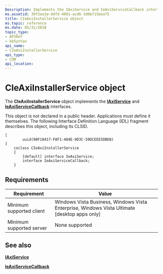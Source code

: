 ```yaml
---
Description: Implements the IAxiService and IeAxiServiceCallback interfaces.
ms.assetid: 39f2ee3a-d4fd-4091-acd6-3d6b715bea75
title: CIeAxiInstallerService object
ms.topic: reference
ms.date: 05/31/2018
topic_type: 
- APIRef
- kbSyntax
api_name: 
- CIeAxiInstallerService
api_type: 
- COM
api_location: 
---
```


# CIeAxiInstallerService object

The **CIeAxiInstallerService** object implements the [**IAxiService**](ieaxiservice.md) and [**IeAxiServiceCallback**](ieaxiservicecallback.md) interfaces.

This object is not declared in a public header. Applications must define it themselves. The following Interface Definition Language (IDL) fragment describes this object, including its CLSID.

``` syntax
[
        uuid(90F18417-F0F1-484E-9D3C-59DCEEE5DBD8)
]
    coclass CIeAxiInstallerService
    {
        [default] interface IeAxiService;
        interface IeAxiServiceCallback;
    }

```

## Requirements



| Requirement | Value |
|-------------------------------------|-----------------------------------------------------------------------------------------------------------|
| Minimum supported client<br/> | Windows Vista Business, Windows Vista Enterprise, Windows Vista Ultimate \[desktop apps only\]<br/> |
| Minimum supported server<br/> | None supported<br/>                                                                                 |



## See also

<dl> <dt>

[**IAxiService**](ieaxiservice.md)
</dt> <dt>

[**IeAxiServiceCallback**](ieaxiservicecallback.md)
</dt> </dl>

 

 




